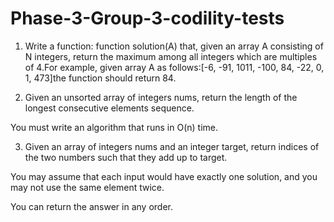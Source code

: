 # Phase-3-Group-3-codility-tests
1. Write a function:
function solution(A) that, 
given an array A consisting of N integers, return the maximum among all integers which are multiples of 4.For example, given array A as follows:[-6, -91, 1011, -100, 84, -22, 0, 1, 473]the function should return 84.

2. Given an unsorted array of integers nums, return the length of the longest consecutive elements sequence.

You must write an algorithm that runs in O(n) time.

3. Given an array of integers nums and an integer target, return indices of the two numbers such that they add up to target.

You may assume that each input would have exactly one solution, and you may not use the same element twice.

You can return the answer in any order.

